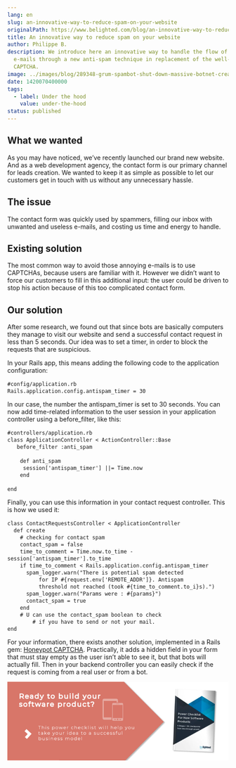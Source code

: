 ```yaml
---
lang: en
slug: an-innovative-way-to-reduce-spam-on-your-website
originalPath: https://www.belighted.com/blog/an-innovative-way-to-reduce-spam-on-your-website
title: An innovative way to reduce spam on your website
author: Philippe B.
description: We introduce here an innovative way to handle the flow of unwanted
  e-mails through a new anti-spam technique in replacement of the well-known
  CAPTCHA.
image: ../images/blog/289348-grum-spambot-shut-down-massive-botnet-created-18-percent-of-worlds-spa.jpg
date: 1420070400000
tags:
  - label: Under the hood
    value: under-the-hood
status: published
---
```

What we wanted
--------------

As you may have noticed, we’ve recently launched our brand new website. And as a web development agency, the contact form is our primary channel for leads creation. We wanted to keep it as simple as possible to let our customers get in touch with us without any unnecessary hassle.

The issue
---------

The contact form was quickly used by spammers, filling our inbox with unwanted and useless e-mails, and costing us time and energy to handle.

Existing solution
-----------------

The most common way to avoid those annoying e-mails is to use CAPTCHAs, because users are familiar with it. However we didn’t want to force our customers to fill in this additional input: the user could be driven to stop his action because of this too complicated contact form.

Our solution
------------

After some research, we found out that since bots are basically computers they manage to visit our website and send a successful contact request in less than 5 seconds. Our idea was to set a timer, in order to block the requests that are suspicious.

In your Rails app, this means adding the following code to the application configuration:

    #config/application.rb
    Rails.application.config.antispam_timer = 30
    

In our case, the number the antispam\_timer is set to 30 seconds. You can now add time-related information to the user session in your application controller using a before\_filter, like this:

    #controllers/application.rb
    class ApplicationController < ActionController::Base
       before_filter :anti_spam
    
        def anti_spam
         session['antispam_timer'] ||= Time.now
        end
    
    end
    

Finally, you can use this information in your contact request controller. This is how we used it:

    class ContactRequestsController < ApplicationController
      def create
        # checking for contact spam
        contact_spam = false
        time_to_comment = Time.now.to_time - session['antispam_timer'].to_time
        if time_to_comment < Rails.application.config.antispam_timer
          spam_logger.warn("There is potential spam detected
              for IP #{request.env['REMOTE_ADDR']}. Antispam
              threshold not reached (took #{time_to_comment.to_i}s).")
          spam_logger.warn("Params were : #{params}")
          contact_spam = true
        end
        # U can use the contact_spam boolean to check 
            # if you have to send or not your mail. 
    end
    

For your information, there exists another solution, implemented in a Rails gem: [Honeypot CAPTCHA](https://github.com/curtis/honeypot-captcha). Practically, it adds a hidden field in your form that must stay empty as the user isn’t able to see it, but that bots will actually fill. Then in your backend controller you can easily check if the request is coming from a real user or from a bot.

  
[![New Call-to-action](/content/images/legacy/UPTtKvQU_5rjKfQJ1Qjwk.png)](https://cta-redirect.hubspot.com/cta/redirect/1684659/fb3606cc-cc1b-47d0-ae85-2c9f69837fe2)